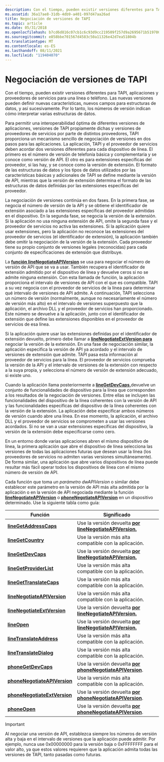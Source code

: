 ```yaml
---
description: Con el tiempo, pueden existir versiones diferentes para TAPI, aplicaciones y proveedores de servicios para una línea o teléfono.
ms.assetid: 36a17ae8-31db-4db9-a401-097d47aa26ad
title: Negociación de versiones de TAPI
ms.topic: article
ms.date: 05/31/2018
ms.openlocfilehash: b7cd6d816c07cb1c6c93d9cc219509f257d9a2695671b5197002171f0f819f17
ms.sourcegitcommit: e858bbe701567d4583c50a11326e42d7ea51804b
ms.translationtype: MT
ms.contentlocale: es-ES
ms.lasthandoff: 08/11/2021
ms.locfileid: "119404070"
---
```

# <a name="tapi-version-negotiation"></a>Negociación de versiones de TAPI

Con el tiempo, pueden existir versiones diferentes para TAPI, aplicaciones y proveedores de servicios para una línea o teléfono. Las nuevas versiones pueden definir nuevas características, nuevos campos para estructuras de datos, y así sucesivamente. Por lo tanto, los números de versión indican cómo interpretar varias estructuras de datos.

Para permitir una interoperabilidad óptima de diferentes versiones de aplicaciones, versiones de TAPI propiamente dichas y versiones de proveedores de servicios por parte de distintos proveedores, TAPI proporciona un mecanismo sencillo de negociación de versiones en dos pasos para las aplicaciones. La aplicación, TAPI y el proveedor de servicios deben acordar dos versiones diferentes para cada dispositivo de línea. El primero es el número de versión de telefonía básica y complementaria y se conoce como versión de API. El otro es para extensiones específicas del proveedor, si las hay, y se conoce como la versión de extensión. El formato de las estructuras de datos y los tipos de datos utilizados por las características básicas y adicionales de TAPI se define mediante la versión de API, mientras que la versión de extensión determina el formato de las estructuras de datos definidas por las extensiones específicas del proveedor.

La negociación de versiones continúa en dos fases. En la primera fase, se negocia el número de versión de la API y se obtiene el identificador de extensión asociado a las extensiones específicas del proveedor admitidas en el dispositivo. En la segunda fase, se negocia la versión de la extensión. Si la aplicación no usa ninguna extensión de API, omite la segunda fase y el proveedor de servicios no activa las extensiones. Si la aplicación quiere usar extensiones, pero la aplicación no reconoce las extensiones del proveedor de servicios (el identificador de extensión), la aplicación también debe omitir la negociación de la versión de la extensión. Cada proveedor tiene su propio conjunto de versiones legales (reconocidas) para cada conjunto de especificaciones de extensión que distribuye.

La [**función lineNegotiateAPIVersion**](/windows/desktop/api/Tapi/nf-tapi-linenegotiateapiversion) se usa para negociar el número de versión de API que se va a usar. También recupera el identificador de extensión admitido por el dispositivo de línea y devuelve ceros si no se admite ninguna extensión. Con esta llamada de función, la aplicación proporciona el intervalo de versiones de API con el que es compatible. TAPI a su vez negocia con el proveedor de servicios de la línea para determinar qué intervalo de versiones de API admite. A continuación, TAPI selecciona un número de versión (normalmente, aunque no necesariamente el número de versión más alto) en el intervalo de versiones superpuesto que la aplicación, el archivo DLL y el proveedor de servicios han proporcionado. Este número se devuelve a la aplicación, junto con el identificador de extensión que define las extensiones disponibles en el proveedor de servicios de esa línea.

Si la aplicación quiere usar las extensiones definidas por el identificador de extensión devuelto, primero debe llamar a [**lineNegotiateExtVersion para**](/windows/desktop/api/Tapi/nf-tapi-linenegotiateextversion) negociar la versión de la extensión. En una fase de negociación similar, la aplicación especifica la versión de API ya acordado y el intervalo de versiones de extensión que admite. TAPI pasa esta información al proveedor de servicios para la línea. El proveedor de servicios comprueba la versión de la API y el intervalo de versiones de la extensión con respecto a la suya propia, y selecciona el número de versión de extensión adecuado, si existe uno.

Cuando la aplicación llama posteriormente a [**lineGetDevCaps,**](/windows/desktop/api/Tapi/nf-tapi-linegetdevcaps)devuelve un conjunto de funcionalidades de dispositivo para la línea que corresponden a los resultados de la negociación de versiones. Entre ellas se incluyen las funcionalidades del dispositivo de la línea coherentes con la versión de API y las funcionalidades específicas del dispositivo de la línea coherentes con la versión de la extensión. La aplicación debe especificar ambos números de versión cuando abre una línea. En ese momento, la aplicación, el archivo DLL y el proveedor de servicios se comprometen a usar las versiones acordados. Si no se van a usar extensiones específicas del dispositivo, la versión de la extensión debe especificarse como cero.

En un entorno donde varias aplicaciones abren el mismo dispositivo de línea, la primera aplicación que abre el dispositivo de línea selecciona las versiones de todas las aplicaciones futuras que desean usar la línea (los proveedores de servicios no admiten varias versiones simultáneamente). De forma similar, una aplicación que abre varios dispositivos de línea puede resultar más fácil operar todos los dispositivos de línea con el mismo número de versión de API.

Cada función que toma *un parámetro dwAPIVersion* o similar debe establecer este parámetro en la versión de API más alta admitida por la aplicación o en la versión de API negociada mediante la función [**lineNegotiateAPIVersion**](/windows/desktop/api/Tapi/nf-tapi-linenegotiateapiversion) o [**phoneNegotiateAPIVersion**](/windows/desktop/api/Tapi/nf-tapi-phonenegotiateapiversion) en un dispositivo determinado. Use la siguiente tabla como guía:



| Función                                                     | Significado                                                                               |
|--------------------------------------------------------------|---------------------------------------------------------------------------------------|
| [**lineGetAddressCaps**](/windows/desktop/api/Tapi/nf-tapi-linegetaddresscaps)             | Use la versión devuelta [**por lineNegotiateAPIVersion.**](/windows/desktop/api/Tapi/nf-tapi-linenegotiateapiversion)   |
| [**lineGetCountry**](/windows/desktop/api/Tapi/nf-tapi-linegetcountry)                     | Use la versión más alta compatible con la aplicación.                                     |
| [**lineGetDevCaps**](/windows/desktop/api/Tapi/nf-tapi-linegetdevcaps)                     | Use la versión devuelta [**por lineNegotiateAPIVersion.**](/windows/desktop/api/Tapi/nf-tapi-linenegotiateapiversion)   |
| [**lineGetProviderList**](/windows/desktop/api/Tapi/nf-tapi-linegetproviderlist)           | Use la versión más alta compatible con la aplicación.                                     |
| [**lineGetTranslateCaps**](/windows/desktop/api/Tapi/nf-tapi-linegettranslatecaps)         | Use la versión más alta compatible con la aplicación.                                     |
| [**lineNegotiateAPIVersion**](/windows/desktop/api/Tapi/nf-tapi-linenegotiateapiversion)   | Use la versión más alta compatible con la aplicación.                                     |
| [**lineNegotiateExtVersion**](/windows/desktop/api/Tapi/nf-tapi-linenegotiateextversion)   | Use la versión devuelta [**por lineNegotiateAPIVersion.**](/windows/desktop/api/Tapi/nf-tapi-linenegotiateapiversion)   |
| [**lineOpen**](/windows/desktop/api/Tapi/nf-tapi-lineopen)                                 | Use la versión devuelta [**por lineNegotiateAPIVersion.**](/windows/desktop/api/Tapi/nf-tapi-linenegotiateapiversion)   |
| [**lineTranslateAddress**](/windows/desktop/api/Tapi/nf-tapi-linetranslateaddress)         | Use la versión más alta compatible con la aplicación.                                     |
| [**lineTranslateDialog**](/windows/desktop/api/Tapi/nf-tapi-linetranslatedialog)           | Use la versión más alta compatible con la aplicación.                                     |
| [**phoneGetDevCaps**](/windows/desktop/api/Tapi/nf-tapi-phonegetdevcaps)                   | Use la versión devuelta [**por phoneNegotiateAPIVersion**](/windows/desktop/api/Tapi/nf-tapi-phonenegotiateapiversion). |
| [**phoneNegotiateAPIVersion**](/windows/desktop/api/Tapi/nf-tapi-phonenegotiateapiversion) | Use la versión más alta compatible con la aplicación.                                     |
| [**phoneNegotiateExtVersion**](/windows/desktop/api/Tapi/nf-tapi-phonenegotiateextversion) | Use la versión devuelta [**por phoneNegotiateAPIVersion**](/windows/desktop/api/Tapi/nf-tapi-phonenegotiateapiversion). |
| [**phoneOpen**](/windows/desktop/api/Tapi/nf-tapi-phoneopen)                               | Use la versión devuelta [**por phoneNegotiateAPIVersion**](/windows/desktop/api/Tapi/nf-tapi-phonenegotiateapiversion). |



 

> [!IMPORTANT]
> Al negociar una versión de API, establezca siempre los números de versión alta y baja en el intervalo de versiones que la aplicación puede admitir. Por ejemplo, nunca use 0x00000000 para la versión baja o 0xFFFFFFFF para el valor alto, ya que estos valores requieren que la aplicación admita todas las versiones de TAPI, tanto pasadas como futuras.

 

 

 




